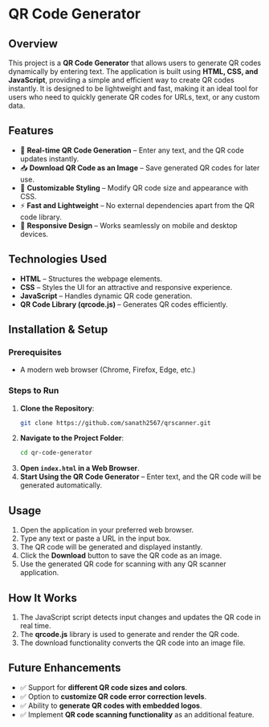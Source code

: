 # QR Code Generator

## Overview
This project is a **QR Code Generator** that allows users to generate QR codes dynamically by entering text. The application is built using **HTML, CSS, and JavaScript**, providing a simple and efficient way to create QR codes instantly. It is designed to be lightweight and fast, making it an ideal tool for users who need to quickly generate QR codes for URLs, text, or any custom data.

## Features
- 📝 **Real-time QR Code Generation** – Enter any text, and the QR code updates instantly.
- 📥 **Download QR Code as an Image** – Save generated QR codes for later use.
- 🎨 **Customizable Styling** – Modify QR code size and appearance with CSS.
- ⚡ **Fast and Lightweight** – No external dependencies apart from the QR code library.
- 📱 **Responsive Design** – Works seamlessly on mobile and desktop devices.

## Technologies Used
- **HTML** – Structures the webpage elements.
- **CSS** – Styles the UI for an attractive and responsive experience.
- **JavaScript** – Handles dynamic QR code generation.
- **QR Code Library (qrcode.js)** – Generates QR codes efficiently.

## Installation & Setup
### Prerequisites
- A modern web browser (Chrome, Firefox, Edge, etc.)

### Steps to Run
1. **Clone the Repository**:
   ```sh
   git clone https://github.com/sanath2567/qrscanner.git
   ```
2. **Navigate to the Project Folder**:
   ```sh
   cd qr-code-generator
   ```
3. **Open `index.html` in a Web Browser**.
4. **Start Using the QR Code Generator** – Enter text, and the QR code will be generated automatically.

## Usage
1. Open the application in your preferred web browser.
2. Type any text or paste a URL in the input box.
3. The QR code will be generated and displayed instantly.
4. Click the **Download** button to save the QR code as an image.
5. Use the generated QR code for scanning with any QR scanner application.

## How It Works
1. The JavaScript script detects input changes and updates the QR code in real time.
2. The **qrcode.js** library is used to generate and render the QR code.
3. The download functionality converts the QR code into an image file.

## Future Enhancements
- ✅ Support for **different QR code sizes and colors**.
- ✅ Option to **customize QR code error correction levels**.
- ✅ Ability to **generate QR codes with embedded logos**.
- ✅ Implement **QR code scanning functionality** as an additional feature.



